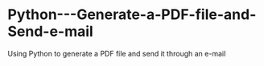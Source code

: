 # Python---Generate-a-PDF-file-and-Send-e-mail
Using Python to generate a PDF file and send it through an e-mail

